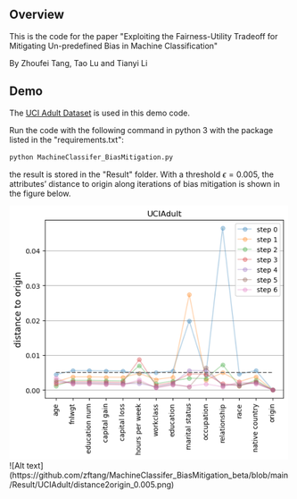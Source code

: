 ## Overview

This is the code for the paper "Exploiting the Fairness-Utility Tradeoff for Mitigating Un-predefined Bias in Machine Classification"

By Zhoufei Tang, Tao Lu and Tianyi Li



## Demo

The  [UCI Adult Dataset](https://archive.ics.uci.edu/ml/datasets/adult) is used in this demo code.

Run the code with the following command in python 3 with the package listed in the "requirements.txt":

```python
python MachineClassifer_BiasMitigation.py
```

the result is stored in the "Result" folder. With a threshold $\epsilon=0.005$, the attributes’ distance to origin along iterations of bias mitigation is shown in the figure below.


<img src="Result\UCIAdult\distance2origin_0.005.png" alt="distance2origin_0.005" width="500px" />
![Alt text](https://github.com/zftang/MachineClassifer_BiasMitigation_beta/blob/main/Result/UCIAdult/distance2origin_0.005.png)
